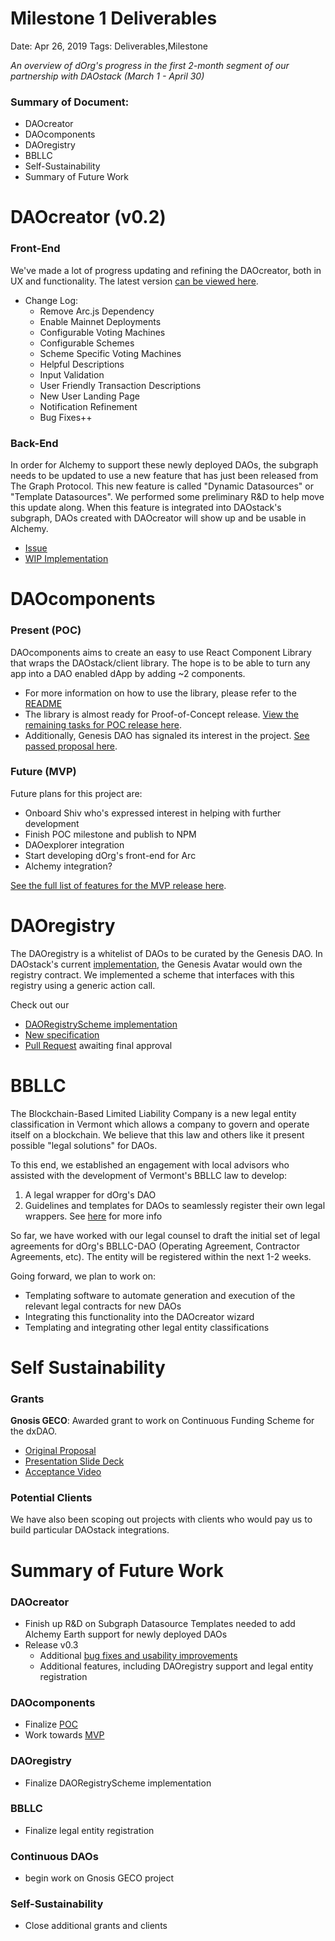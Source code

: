 # Milestone 1 Deliverables

Date: Apr 26, 2019
Tags: Deliverables,Milestone

*An overview of dOrg's progress in the first 2-month segment of our partnership with DAOstack (March 1 - April 30)*

### Summary of Document:

- DAOcreator
- DAOcomponents
- DAOregistry
- BBLLC
- Self-Sustainability
- Summary of Future Work

# DAOcreator (v0.2)

### Front-End

We've made a lot of progress updating and refining the DAOcreator, both in UX and functionality. The latest version [can be viewed here](https://dorg.tech). 

- Change Log:
    - Remove Arc.js Dependency
    - Enable Mainnet Deployments
    - Configurable Voting Machines
    - Configurable Schemes
    - Scheme Specific Voting Machines
    - Helpful Descriptions
    - Input Validation
    - User Friendly Transaction Descriptions
    - New User Landing Page
    - Notification Refinement
    - Bug Fixes++

### Back-End

In order for Alchemy to support these newly deployed DAOs, the subgraph needs to be updated to use a new feature that has just been released from The Graph Protocol. This new feature is called "Dynamic Datasources" or "Template Datasources". We performed some preliminary R&D to help move this update along. When this feature is integrated into DAOstack's subgraph, DAOs created with DAOcreator will show up and be usable in Alchemy.

- [Issue](https://github.com/daostack/subgraph/issues/197)
- [WIP Implementation](https://github.com/dOrgTech/subgraph/pull/2)

# DAOcomponents

### Present (POC)

DAOcomponents aims to create an easy to use React Component Library that wraps the DAOstack/client library. The hope is to be able to turn any app into a DAO enabled dApp by adding ~2 components.

- For more information on how to use the library, please refer to the [README](https://github.com/dOrgTech/DAOcomponents/blob/master/README.md)
- The library is almost ready for Proof-of-Concept release. [View the remaining tasks for POC release here](https://github.com/dOrgTech/DAOcomponents/milestone/1).
- Additionally, Genesis DAO has signaled its interest in the project. [See passed proposal here](https://alchemy.daostack.io/dao/0x294f999356ed03347c7a23bcbcf8d33fa41dc830/proposal/0xca25582de4148b1c960d3d32fd96a1b017b9c3757c8165e2343a54c5b8425329).

### Future (MVP)

Future plans for this project are:

- Onboard Shiv who's expressed interest in helping with further development
- Finish POC milestone and publish to NPM
- DAOexplorer integration
- Start developing dOrg's front-end for Arc
- Alchemy integration?

[See the full list of features for the MVP release here](https://github.com/dOrgTech/DAOcomponents/milestone/2https://github.com/dOrgTech/DAOcomponents/milestone/2).

# DAOregistry

The DAOregistry is a whitelist of DAOs to be curated by the Genesis DAO. In DAOstack's current [implementation](https://github.com/daostack/arc-hive/blob/master/contracts/DAORegistry.sol), the Genesis Avatar would own the registry contract. We implemented a scheme that interfaces with this registry using a generic action call.

Check out our

- [DAORegistryScheme implementation](https://github.com/dOrgTech/arc-hive/blob/dao-registry-scheme/contracts/DAORegistryScheme.sol)
- [New specification](https://gist.github.com/gh1dra/7bd7cb0700d81b474ed0b79d81f5b30d)
- [Pull Request](https://github.com/daostack/arc-hive/pull/9) awaiting final approval

# BBLLC

The Blockchain-Based Limited Liability Company is a new legal entity classification in Vermont which allows a company to govern and operate itself on a blockchain. We believe that this law and others like it present possible "legal solutions" for DAOs.

To this end, we established an engagement with local advisors who assisted with the development of Vermont's BBLLC law to develop:

1. A legal wrapper for dOrg's DAO
2. Guidelines and templates for DAOs to seamlessly register their own legal wrappers. See [here](https://docs.google.com/document/d/18gfexutgAVBpEpCyDg2e0XvudLNpZ-sjfp3gYQVesR4/edit#) for more info

So far, we have worked with our legal counsel to draft the initial set of legal agreements for dOrg's BBLLC-DAO (Operating Agreement, Contractor Agreements, etc). The entity will be registered within the next 1-2 weeks.

Going forward, we plan to work on:

- Templating software to automate generation and execution of the relevant legal contracts for new DAOs
- Integrating this functionality into the DAOcreator wizard
- Templating and integrating other legal entity classifications

# Self Sustainability

### Grants

**Gnosis GECO**: Awarded grant to work on Continuous Funding Scheme for the dxDAO.

- [Original Proposal](https://github.com/gnosis/GECO/pull/29https://github.com/gnosis/GECO/pull/29)
- [Presentation Slide Deck](https://docs.google.com/presentation/d/18psmeqqw0fJdfs1iuVA7DHtCDrVSX8Fkm32MvHYXDgI/edit?usp=sharing)
- [Acceptance Video](https://youtu.be/LB_E8OqMxzE)

### Potential Clients

We have also been scoping out projects with clients who would pay us to build particular DAOstack integrations.

# Summary of Future Work

### DAOcreator

- Finish up R&D on Subgraph Datasource Templates needed to add Alchemy Earth support for newly deployed DAOs
- Release v0.3
    - Additional [bug fixes and usability improvements](https://github.com/dOrgTech/DAOcreator/issues)
    - Additional features, including DAOregistry support and legal entity registration

### DAOcomponents

- Finalize [POC](https://github.com/dOrgTech/DAOcomponents/milestone/1)
- Work towards [MVP](https://github.com/dOrgTech/DAOcomponents/milestone/2)

### DAOregistry

- Finalize DAORegistryScheme implementation

### BBLLC

- Finalize legal entity registration

### Continuous DAOs

- begin work on Gnosis GECO project

### Self-Sustainability

- Close additional grants and clients